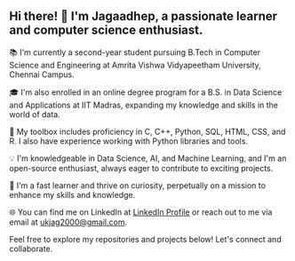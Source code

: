 ## Hi there! 👋 I'm Jagaadhep, a passionate learner and computer science enthusiast.

📚 I'm currently a second-year student pursuing B.Tech in Computer Science and Engineering at Amrita Vishwa Vidyapeetham University, Chennai Campus.

🎓 I'm also enrolled in an online degree program for a B.S. in Data Science and Applications at IIT Madras, expanding my knowledge and skills in the world of data.

🔧 My toolbox includes proficiency in C, C++, Python, SQL, HTML, CSS, and R. I also have experience working with Python libraries and tools.

💡 I'm knowledgeable in Data Science, AI, and Machine Learning, and I'm an open-source enthusiast, always eager to contribute to exciting projects.

🚀 I'm a fast learner and thrive on curiosity, perpetually on a mission to enhance my skills and knowledge.

🌐 You can find me on LinkedIn at [LinkedIn Profile](https://www.linkedin.com/in/jagaadhep-u-k-64487728a/) or reach out to me via email at ukjag2000@gmail.com.

Feel free to explore my repositories and projects below! Let's connect and collaborate.
